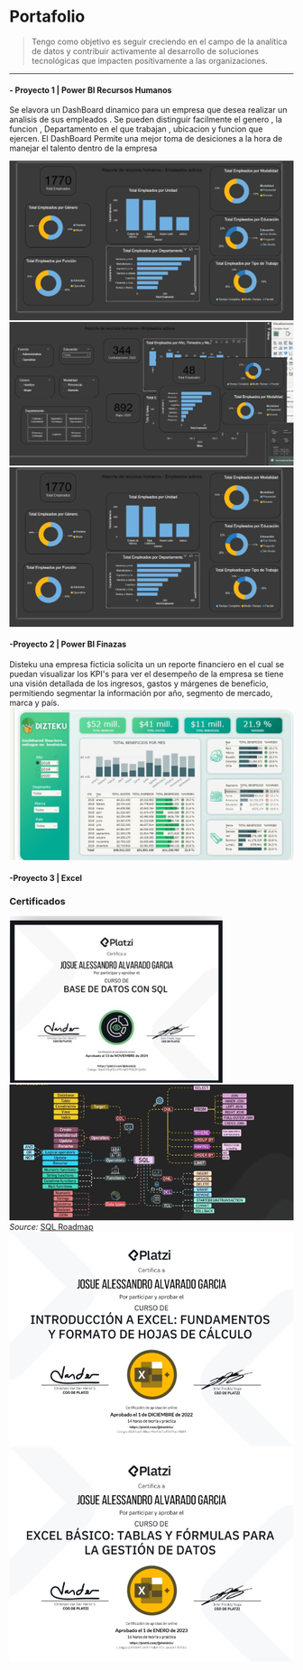 # Portafolio
>Tengo como objetivo es seguir creciendo en el campo de la analítica de datos y contribuir activamente al desarrollo de soluciones tecnológicas que impacten positivamente a las organizaciones.
---

#### - Proyecto 1 | Power BI Recursos Humanos
Se elavora un DashBoard dinamico para un empresa que desea realizar un analisis de sus empleados . Se pueden distinguir facilmente el genero , la funcion , Departamento en el que trabajan , ubicacion y funcion que ejercen. 
El DashBoard Permite una mejor toma de desiciones a la hora de manejar el talento dentro de la empresa

![Home-DashBoard](/img/Proyecto1.jpeg)
![Filtros](/img/Proyecto1.1.jpeg) ![Ventana-Apoyo](/img/Proyecto1.2.jpeg)

#### -Proyecto 2 | Power BI Finazas
Disteku una empresa ficticia solicita un un reporte financiero en el cual se puedan visualizar los KPI's para ver el desempeño de la empresa se tiene una visión detallada de los ingresos, gastos y márgenes de beneficio, permitiendo segmentar la información por año, segmento de mercado, marca y país.
![Disteku](/img/Proyecto2.jpeg)
#### -Proyecto 3 | Excel 
### Certificados
![CertificadoBD](/img/CertificadoBD.jpeg)
![Conocimiento](/img/BDknoledge.jpeg)
_Source:_ [SQL Roadmap](https://www.youtube.com/watch?v=yMqldbY2AAg)
![IntroExcel](/img/CertificadoExcelIntro.png)
![ExcelBasic](/img/CertificadoEcxelBasic.png)
